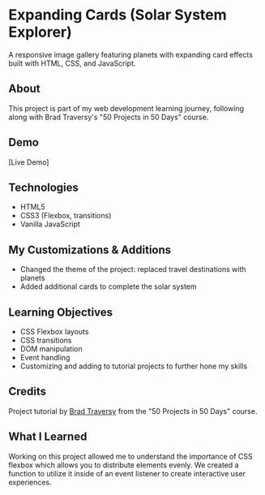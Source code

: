 # Expanding Cards (Solar System Explorer)

A responsive image gallery featuring planets with expanding card effects built with HTML, CSS, and JavaScript.

## About

This project is part of my web development learning journey, following along with Brad Traversy's "50 Projects in 50 Days" course.

## Demo

[Live Demo]

## Technologies

- HTML5
- CSS3 (Flexbox, transitions)
- Vanilla JavaScript

## My Customizations & Additions

- Changed the theme of the project: replaced travel destinations with planets
- Added additional cards to complete the solar system

## Learning Objectives

- CSS Flexbox layouts
- CSS transitions
- DOM manipulation
- Event handling
- Customizing and adding to tutorial projects to further hone my skills

## Credits

Project tutorial by [Brad Traversy](https://github.com/bradtraversy) from the "50 Projects in 50 Days" course.

## What I Learned

Working on this project allowed me to understand the importance of CSS flexbox which allows you to distribute elements evenly. We created a function to utilize it inside of an event listener to create interactive user experiences.
